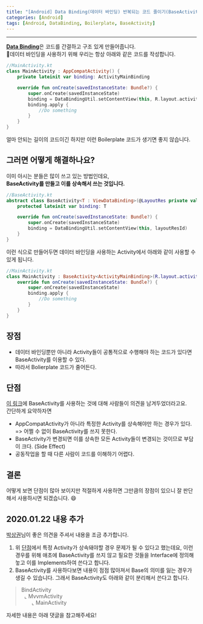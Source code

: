 ```yaml
---
title: "[Android] Data Binding(데이터 바인딩) 반복되는 코드 줄이기(BaseActivity)"
categories: [Android]
tags: [Android, DataBinding, Boilerplate, BaseActivity]
---
```

---
[**Data Binding**](https://developer.android.com/topic/libraries/data-binding)은 코드를 간결하고 구조 있게 만들어줍니다.  
데이터 바인딩을 사용하기 위해 우리는 항상 아래와 같은 코드를 작성합니다.

```kotlin
//MainActivity.kt
class MainActivity : AppCompatActivity() {
    private lateinit var binding: ActivityMainBinding

    override fun onCreate(savedInstanceState: Bundle?) {
        super.onCreate(savedInstanceState)
        binding = DataBindingUtil.setContentView(this, R.layout.activity_main)
        binding.apply {
            //Do something
        }
    }
}
```
얼마 안되는 길이의 코드이긴 하지만 이런 Boilerplate 코드가 생기면 좋지 않습니다.  
## 그러면 어떻게 해결하나요?
이미 아시는 분들은 많이 쓰고 있는 방법인데요,  
**BaseActivity를 만들고 이를 상속해서 쓰는 것입니다.**
```kotlin
//BaseActivity.kt
abstract class BaseActivity<T : ViewDataBinding>(@LayoutRes private val layoutResId: Int) : AppCompatActivity() {
    protected lateinit var binding: T

    override fun onCreate(savedInstanceState: Bundle?) {
        super.onCreate(savedInstanceState)
        binding = DataBindingUtil.setContentView(this, layoutResId)
    }
}
```
이런 식으로 만들어두면 데이터 바인딩을 사용하는 Activity에서 아래와 같이 사용할 수 있게 됩니다.
```kotlin
//MainActivity.kt
class MainActivity : BaseActivity<ActivityMainBinding>(R.layout.activity_main) {
    override fun onCreate(savedInstanceState: Bundle?) {
        super.onCreate(savedInstanceState)
        binding.apply {
            //Do something
        }
    }
}
```
## 장점
- 데이터 바인딩뿐만 아니라 Activity들이 공통적으로 수행해야 하는 코드가 있다면 BaseActivity를 이용할 수 있다.
- 따라서 Bolierplate 코드가 줄어든다.

## 단점
[이 링크](https://www.androidpub.com/index.php?mid=devfree&document_srl=2431162)에 BaseActivity를 사용하는 것에 대해 사람들이 의견을 남겨두었더라고요.  
간단하게 요약하자면
- AppCompatActivity가 아니라 특정한 Activity를 상속해야만 하는 경우가 있다.  
=> 어쩔 수 없이 BaseActivity를 쓰지 못한다.
- BaseActivity가 변경되면 이를 상속한 모든 Activity들이 변경되는 것이므로 부담이 크다. (Side Effect)
- 공동작업을 할 때 다른 사람이 코드를 이해하기 어렵다.

## 결론
어떻게 보면 단점이 많아 보이지만 적절하게 사용하면 그만큼의 장점이 있으니 잘 판단해서 사용하시면 되겠습니다. 😄

## 2020.01.22 내용 추가
[박상권](https://medium.com/@gun0912)님이 좋은 의견을 주셔서 내용을 조금 추가합니다.

1. 위 [단점](./#단점)에서 특정 Activity가 상속돼야할 경우 문제가 될 수 있다고 했는데요, 이런 경우를 위해 애초에 BaseActivity를 쓰지 않고 필요한 것들을 Interface에 정의해눟고 이를 Implements하여 쓴다고 합니다.
2. BaseActivity를 사용하다보면 내용이 점점 많아져서 Base의 의미를 잃는 경우가 생길 수 있습니다. 그래서 BaseActivity도 아래와 같이 분리해서 쓴다고 합니다.  
> BindActivity  
> &nbsp;&nbsp;⌞ MvvmActivity  
> &nbsp;&nbsp;&nbsp;&nbsp;&nbsp;&nbsp;&nbsp;⌞ MainActivity

자세한 내용은 아래 댓글을 참고해주세요!
